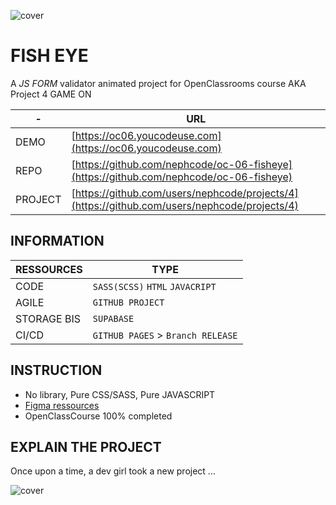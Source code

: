 ![cover](https://kpkfzczpavanzocxzyta.supabase.co/storage/v1/object/public/oc-react/readme-header-oc-react-06.png)

<!-- ∵ ƸӜƷ ∴∵ ƸӜƷ ∴∵ ƸӜƷ ∴∵ ƸӜƷ ∴∵ ƸӜƷ ∴∵ ƸӜƷ ∴∵ ƸӜƷ ∴∵ ƸӜƷ ∴∵ ƸӜƷ ∴∵ ƸӜƷ ∴∵ ƸӜƷ ∴∵ ƸӜƷ ∴ -->
<!-- ∵ ƸӜƷ ∴∵ ƸӜƷ ∴∵ ƸӜƷ ∴∵ ƸӜƷ ∴∵∴∵  ∵ NPƸӜƷL1M ∴ ∴∵∴∵ ƸӜƷ ∴∵ ƸӜƷ ∴∵ ƸӜƷ ∴∵ ƸӜƷ ∴∵ ƸӜƷ ∴ -->
<!-- ∵ ƸӜƷ ∴∵ ƸӜƷ ∴∵ ƸӜƷ ∴∵ ƸӜƷ ∴∵ ƸӜƷ ∴∵ ƸӜƷ ∴∵ ƸӜƷ ∴∵ ƸӜƷ ∴∵ ƸӜƷ ∴∵ ƸӜƷ ∴∵ ƸӜƷ ∴∵ ƸӜƷ ∴ -->

# FISH EYE

A _JS FORM_ validator animated project for OpenClassrooms course AKA Project 4 GAME ON

| -       | URL                                                                                          |
| ------- | -------------------------------------------------------------------------------------------- |
| DEMO    | [https://oc06.youcodeuse.com](https://oc06.youcodeuse.com)                                   |
| REPO    | [https://github.com/nephcode/oc-06-fisheye](https://github.com/nephcode/oc-06-fisheye)       |
| PROJECT | [https://github.com/users/nephcode/projects/4](https://github.com/users/nephcode/projects/4) |

## INFORMATION

| RESSOURCES  | TYPE                            |
| ----------- | ------------------------------- |
| CODE        | `SASS(SCSS)` `HTML` `JAVACRIPT` |
| AGILE       | `GITHUB PROJECT`                |
| STORAGE BIS | `SUPABASE`                      |
| CI/CD       | `GITHUB PAGES` > `Branch RELEASE`  |

## INSTRUCTION

- No library, Pure CSS/SASS, Pure JAVASCRIPT
- [Figma ressources](https://www.figma.com/file/B7NKBDvSI18uoMLJgpnh48/UI-Design-GameOn-FR?node-id=106%3A630)
- OpenClassCourse 100% completed

## EXPLAIN THE PROJECT

Once upon a time, a dev girl took a new project ... 


![cover](https://kpkfzczpavanzocxzyta.supabase.co/storage/v1/object/public/nephcode-public/githubReadmeSkills.png)
